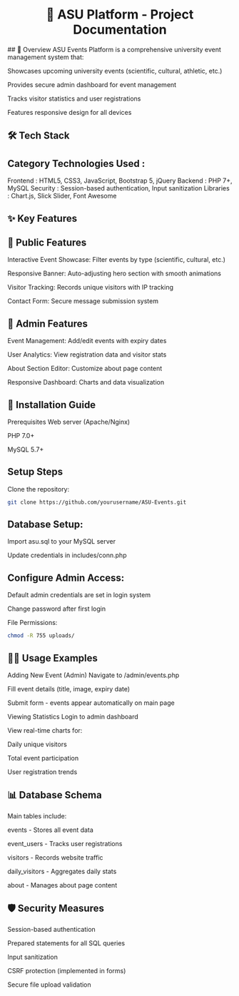 <h1 align="center"> 📌 ASU Platform - Project Documentation </h1>
## 🌟 Overview
ASU Events Platform is a comprehensive university event management system that:

Showcases upcoming university events (scientific, cultural, athletic, etc.)

Provides secure admin dashboard for event management

Tracks visitor statistics and user registrations

Features responsive design for all devices

## 🛠️ Tech Stack
## Category Technologies Used :
Frontend :	HTML5, CSS3, JavaScript, Bootstrap 5, jQuery
Backend :	PHP 7+, MySQL
Security :	Session-based authentication, Input sanitization
Libraries :	Chart.js, Slick Slider, Font Awesome

## ✨ Key Features
## 🎯 Public Features
Interactive Event Showcase: Filter events by type (scientific, cultural, etc.)

Responsive Banner: Auto-adjusting hero section with smooth animations

Visitor Tracking: Records unique visitors with IP tracking

Contact Form: Secure message submission system

## 🔐 Admin Features
Event Management: Add/edit events with expiry dates

User Analytics: View registration data and visitor stats

About Section Editor: Customize about page content

Responsive Dashboard: Charts and data visualization

## 🚀 Installation Guide
Prerequisites
Web server (Apache/Nginx)

PHP 7.0+

MySQL 5.7+

## Setup Steps
Clone the repository:

```bash
git clone https://github.com/yourusername/ASU-Events.git
```
## Database Setup:

Import asu.sql to your MySQL server

Update credentials in includes/conn.php

## Configure Admin Access:

Default admin credentials are set in login system

Change password after first login

File Permissions:

```bash
chmod -R 755 uploads/
```
## 🧑‍💻 Usage Examples
Adding New Event (Admin)
Navigate to /admin/events.php

Fill event details (title, image, expiry date)

Submit form - events appear automatically on main page

Viewing Statistics
Login to admin dashboard

View real-time charts for:

Daily unique visitors

Total event participation

User registration trends

## 📊 Database Schema
Main tables include:

events - Stores all event data

event_users - Tracks user registrations

visitors - Records website traffic

daily_visitors - Aggregates daily stats

about - Manages about page content

## 🛡️ Security Measures
Session-based authentication

Prepared statements for all SQL queries

Input sanitization

CSRF protection (implemented in forms)

Secure file upload validation
